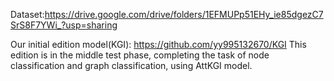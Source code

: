 Dataset:https://drive.google.com/drive/folders/1EFMUPp51EHy_ie85dgezC7SrS8F7YWi_?usp=sharing

Our initial edition model(KGI): https://github.com/yy995132670/KGI
This edition is in the middle test phase, completing the task of node classification and graph classification, using AttKGI model. 
